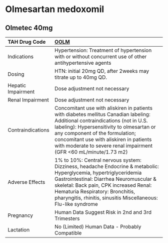 # Olmesartan medoxomil

## Olmetec 40mg

| TAH Drug Code      | [**OOLM**](https://www.tahsda.org.tw/drugs/hissearch.php?drug_code=OOLM)                                                                                                                                                                                                                                                      |
|:-------------------|:------------------------------------------------------------------------------------------------------------------------------------------------------------------------------------------------------------------------------------------------------------------------------------------------------------------------------|
| Indications        | Hypertension: Treatment of hypertension with or without concurrent use of other antihypertensive agents                                                                                                                                                                                                                       |
| Dosing             | HTN: initial 20mg QD, after 2weeks may titrate up to 40mg QD.                                                                                                                                                                                                                                                                 |
| Hepatic Impairment | Dose adjustment not necessary                                                                                                                                                                                                                                                                                                 |
| Renal Impairment   | Dose adjustment not necessary                                                                                                                                                                                                                                                                                                 |
| Contraindications  | Concomitant use with aliskiren in patients with diabetes mellitus Canadian labeling: Additional contraindications (not in U.S. labeling): Hypersensitivity to olmesartan or any component of the formulation; concomitant use with aliskiren in patients with moderate to severe renal impairment (GFR <60 mL/minute/1.73 m2) |
| Adverse Effects    | 1% to 10%: Central nervous system: Dizziness, headache Endocrine & metabolic: Hyperglycemia, hypertriglyceridemia Gastrointestinal: Diarrhea Neuromuscular & skeletal: Back pain, CPK increased Renal: Hematuria Respiratory: Bronchitis, pharyngitis, rhinitis, sinusitis Miscellaneous: Flu-like syndrome                   |
| Pregnancy          | Human Data Suggest Risk in 2nd and 3rd Trimesters                                                                                                                                                                                                                                                                             |
| Lactation          | No (Limited) Human Data - Probably Compatible                                                                                                                                                                                                                                                                                 |

